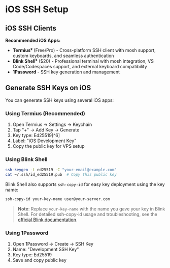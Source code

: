 # iOS SSH Setup

## iOS SSH Clients

**Recommended iOS Apps:**

- **Termius²** (Free/Pro) - Cross-platform SSH client with mosh support, custom keyboards, and seamless authentication
- **Blink Shell³** ($20) - Professional terminal with mosh integration, VS Code/Codespaces support, and external keyboard compatibility
- **1Password** - SSH key generation and management

## Generate SSH Keys on iOS

You can generate SSH keys using several iOS apps:

### Using Termius (Recommended)

1. Open Termius → Settings → Keychain
2. Tap "+" → Add Key → Generate
3. Key type: Ed25519[^6]
4. Label: "iOS Development Key"
5. Copy the public key for VPS setup

### Using Blink Shell

```bash
ssh-keygen -t ed25519 -C "your-email@example.com"
cat ~/.ssh/id_ed25519.pub  # Copy this public key
```

Blink Shell also supports `ssh-copy-id` for easy key deployment using the key name:

```bash
ssh-copy-id your-key-name user@your-server.com
```

> **Note**: Replace `your-key-name` with the name you gave your key in Blink Shell. For detailed ssh-copy-id usage and troubleshooting, see the [official Blink documentation](https://docs.blink.sh/basics/commands#ssh-copy-id).

### Using 1Password

1. Open 1Password → Create → SSH Key
2. Name: "Development SSH Key"
3. Key type: Ed25519
4. Save and copy public key
